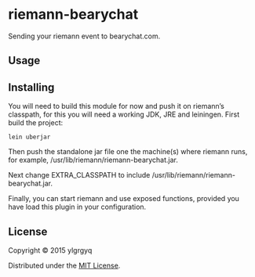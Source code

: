 # riemann-bearychat

Sending your riemann event to bearychat.com.

## Usage



## Installing

You will need to build this module for now and push it on riemann’s classpath, for this you will need a working JDK, JRE and leiningen.
First build the project:
```
lein uberjar
```

Then push the standalone jar file one the machine(s) where riemann runs, for example,
/usr/lib/riemann/riemann-bearychat.jar.

Next change EXTRA_CLASSPATH to include /usr/lib/riemann/riemann-bearychat.jar.

Finally, you can start riemann and use exposed functions, provided you have load this plugin in your configuration.


## License

Copyright © 2015 ylgrgyq

Distributed under the [MIT License](http://opensource.org/licenses/MIT).
